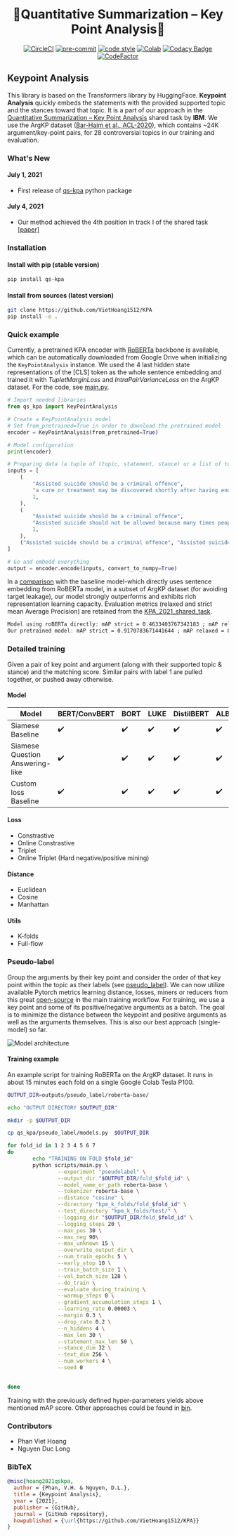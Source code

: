 <div align="center">

# 🏅Quantitative Summarization – Key Point Analysis🏅

[![CircleCI](https://circleci.com/gh/VietHoang1512/KPA.svg?style=svg&circle-token=a196c015fd323b139ee617a2ebd36b9055dee3a2)](https://circleci.com/gh/VietHoang1512/KPA/tree/main)
[![pre-commit](https://img.shields.io/badge/pre--commit-enabled-brightgreen?logo=pre-commit&logoColor=white)](https://github.com/pre-commit/pre-commit)
[![code style](https://img.shields.io/badge/code%20style-black-000000.svg)](https://github.com/psf/black)
[![Colab](https://colab.research.google.com/assets/colab-badge.svg)](https://colab.research.google.com/drive/1RNZsW30ulRs5Avkwe8Jqfc8zRbhpmUbD?usp=sharing)
[![Codacy Badge](https://app.codacy.com/project/badge/Grade/776410d9c5ea4290b0301d5f70bec9b5)](https://www.codacy.com/gh/VietHoang1512/KPA/dashboard?utm_source=github.com&amp;utm_medium=referral&amp;utm_content=VietHoang1512/KPA&amp;utm_campaign=Badge_Grade)
[![CodeFactor](https://www.codefactor.io/repository/github/viethoang1512/kpa/badge?s=805044f88408096519ce8ab36564bb8b98e8e9ba)](https://www.codefactor.io/repository/github/viethoang1512/kpa)

</div>

## Keypoint Analysis 

This library is based on the Transformers library by HuggingFace. **Keypoint Analysis** quickly embeds the statements with the provided supported topic and the stances toward that topic. It is a part of our approach in the [Quantitative Summarization – Key Point Analysis](https://competitions.codalab.org/competitions/31166) shared task by **IBM**. We use the ArgKP dataset ([Bar-Haim et al., ACL-2020](https://www.aclweb.org/anthology/2020.acl-main.371.pdf)), which contains ~24K argument/key-point pairs, for 28 controversial topics in our training and evaluation.

### What's New

#### July 1, 2021

- First release of [qs-kpa](https://pypi.org/project/qs-kpa/) python package

#### July 4, 2021

- Our method achieved the 4th position in track I of the shared task [[paper]](https://github.com/VietHoang1512/KPA/paper/ArgMining_EMNLP_submission.pdf)

### Installation

#### Install with pip (stable version)

```bash
pip install qs-kpa
```

#### Install from sources (latest version)

```bash
git clone https://github.com/VietHoang1512/KPA
pip install -e .
```

### Quick example

Currently, a pretrained KPA encoder with [RoBERTa](https://arxiv.org/abs/1907.11692) backbone is available, which can be automatically downloaded from Google Drive when initializing the `KeyPointAnalysis` instance. We used the 4 last hidden state representations of the [CLS] token as the whole sentence embedding and trained it with *TupletMarginLoss* and *IntraPairVarianceLoss* on the ArgKP dataset. For the code, see [main.py](scripts/main.py).

```python
# Import needed libraries
from qs_kpa import KeyPointAnalysis

# Create a KeyPointAnalysis model
# Set from_pretrained=True in order to download the pretrained model
encoder = KeyPointAnalysis(from_pretrained=True) 

# Model configuration
print(encoder)

# Preparing data (a tuple of (topic, statement, stance) or a list of tuples)
inputs = [
    (
        "Assisted suicide should be a criminal offence",
        "a cure or treatment may be discovered shortly after having ended someone's life unnecessarily.",
        1,
    ),
    (
        "Assisted suicide should be a criminal offence",
        "Assisted suicide should not be allowed because many times people can still get better",
        1,
    ),
    ("Assisted suicide should be a criminal offence", "Assisted suicide is akin to killing someone", 1),
]

# Go and embedd everything
output = encoder.encode(inputs, convert_to_numpy=True)
```

In a [comparison](scripts/compare.py) with the baseline model-which directly uses sentence embedding from RoBERTa model, in a subset of ArgKP dataset (for avoiding target leakage), our model strongly outperforms and exhibits rich representation learning capacity. Evaluation metrics (relaxed and strict mean Average Precision) are retained from the [KPA_2021_shared_task](IBM/KPA_2021_shared_task).

```abc
Model using roBERTa directly: mAP strict = 0.4633403767342183 ; mAP relaxed = 0.5991767005443296
Our pretrained model: mAP strict = 0.9170783671441644 ; mAP relaxed = 0.9722347939653511
```

### Detailed training

Given a pair of key point and argument (along with their supported topic & stance) and the matching score. Similar pairs with label 1 are pulled together, or pushed away otherwise.

#### Model

| Model               | BERT/ConvBERT               |  BORT           |  LUKE          |DistilBERT         | ALBERT             | XLNet            | RoBERTa                | ELECTRA            | BART            |MPNet            |
| ------------------ | ------------------ | ------------------ | ------------------ | ------------------ | ------------------ | ------------------ | ------------------ | ------------------ | ------------------ | ------------------ |
| Siamese Baseline            | ✔️ | ✔️ | ✔️ | ✔️ | ✔️ | ✔️ | ✔️ | ✔️ | ✔️ | ✔️ |
| Siamese Question Answering-like              | ✔️ | ✔️ | ✔️ |✔️| ✔️ | ✔️ | ✔️ | ✔️ | ✔️ | ✔️ |
| Custom loss Baseline             | ✔️ | ✔️ | ✔️ | ✔️ | ✔️ | ✔️ | ✔️ | ✔️ | ✔️ | ✔️ |

#### Loss

- Constrastive
- Online Constrastive
- Triplet
- Online Triplet (Hard negative/positive mining)

#### Distance

- Euclidean
- Cosine
- Manhattan

#### Utils

- K-folds
- Full-flow

### Pseudo-label

Group the arguments by their key point and consider the order of that key point within the topic as their labels (see [pseudo_label](qs_kpa/pseudo_label)). We can now utilize available Pytorch metrics learning distance, losses, miners or reducers from this great [open-source](https://github.com/KevinMusgrave/pytorch-metric-learning) in the main training workflow. For training, we use a key point and some of its positive/negative arguments as a batch. The goal is to minimize the distance between the keypoint and positive arguments as well as the arguments themselves. This is also our best approach (single-model) so far.

![Model architecture](https://user-images.githubusercontent.com/52401767/129384453-514b8c80-f64c-4e52-80f5-6efb9a62985b.png)

#### Training example

An example script for training RoBERTa on the ArgKP dataset. It runs in about 15 minutes each fold on a single Google Colab Tesla P100.

```bash
OUTPUT_DIR=outputs/pseudo_label/roberta-base/

echo "OUTPUT DIRECTORY $OUTPUT_DIR"

mkdir -p $OUTPUT_DIR

cp qs_kpa/pseudo_label/models.py  $OUTPUT_DIR

for fold_id in 1 2 3 4 5 6 7
do
        echo "TRAINING ON FOLD $fold_id"
        python scripts/main.py \
                --experiment "pseudolabel" \
                --output_dir "$OUTPUT_DIR/fold_$fold_id" \
                --model_name_or_path roberta-base \
                --tokenizer roberta-base \
                --distance "cosine" \
                --directory "kpm_k_folds/fold_$fold_id" \
                --test_directory "kpm_k_folds/test/" \
                --logging_dir "$OUTPUT_DIR/fold_$fold_id" \
                --logging_steps 20 \
                --max_pos 30 \
                --max_neg 90\
                --max_unknown 15 \
                --overwrite_output_dir \
                --num_train_epochs 5 \
                --early_stop 10 \
                --train_batch_size 1 \
                --val_batch_size 128 \
                --do_train \
                --evaluate_during_training \
                --warmup_steps 0 \
                --gradient_accumulation_steps 1 \
                --learning_rate 0.00003 \
                --margin 0.3 \
                --drop_rate 0.2 \
                --n_hiddens 4 \
                --max_len 30 \
                --statement_max_len 50 \
                --stance_dim 32 \
                --text_dim 256 \
                --num_workers 4 \
                --seed 0 

        
done
```

Training with the previously defined hyper-parameters yields above mentioned mAP score. Other approaches could be found in [bin](bin).

### Contributors

- Phan Viet Hoang
- Nguyen Duc Long

### BibTeX

```bibtex
@misc{hoang2021qskpa,
  author = {Phan, V.H. & Nguyen, D.L.},
  title = {Keypoint Analysis},
  year = {2021},
  publisher = {GitHub},
  journal = {GitHub repository},
  howpublished = {\url{https://github.com/VietHoang1512/KPA}}
}
```
